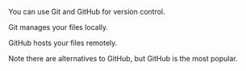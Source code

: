 You can use Git and GitHub for version control.

Git manages your files locally.

GitHub hosts your files remotely.

Note there are alternatives to GitHub, but GitHub is the most popular.
